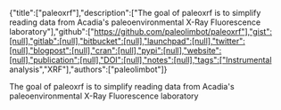 {"title":["paleoxrf"],"description":["The goal of paleoxrf is to simplify reading data from Acadia's paleoenvironmental X-Ray Fluorescence laboratory"],"github":["https://github.com/paleolimbot/paleoxrf"],"gist":[null],"gitlab":[null],"bitbucket":[null],"launchpad":[null],"twitter":[null],"blogpost":[null],"cran":[null],"pypi":[null],"website":[null],"publication":[null],"DOI":[null],"notes":[null],"tags":["Instrumental analysis","XRF"],"authors":["paleolimbot"]}

The goal of paleoxrf is to simplify reading data from Acadia's paleoenvironmental X-Ray Fluorescence laboratory